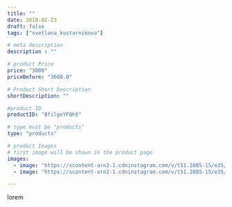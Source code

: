 ```yaml
---
title: ""
date: 2018-02-23
draft: false
tags: ["svetlana_kustarnikova"]

# meta description
description : ""

# product Price
price: "3000"
priceBefore: "3600.0"

# Product Short Description
shortDescription: ""

#product ID
productID: "BfilgeYFQhS"

# type must be "products"
type: "products"

# product Images
# first image will be shown in the product page
images:
  - image: "https://scontent-arn2-1.cdninstagram.com/v/t51.2885-15/e35/28151929_758934390963542_5595861470609932288_n.jpg?_nc_ht=scontent-arn2-1.cdninstagram.com&_nc_cat=102&_nc_ohc=NMSxgkURaDQAX8wNVBF&se=7&tp=1&oh=c8c1979e246f2e0687422fb2ab451efc&oe=60601AD1&ig_cache_key=MTcyMTEwMjk0NjYyNzE1NjMwNg%3D%3D.2"
  - image: "https://scontent-arn2-1.cdninstagram.com/v/t51.2885-15/e35/28434931_1614357965314539_2152976872516878336_n.jpg?_nc_ht=scontent-arn2-1.cdninstagram.com&_nc_cat=103&_nc_ohc=hOgP6_DYjrsAX_x0f31&se=7&tp=1&oh=93ee8a87cd8a40221f5bb78b2a23328e&oe=605DAD58&ig_cache_key=MTcyMTEwMjk1ODYzOTQ3NzgwNA%3D%3D.2"

---
```

lorem
